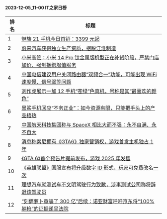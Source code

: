 #### 2023-12-05_11-00  IT之家日榜

| 排名 | 标题|
| --- | ---|
| 1 | [魅族 21 手机今日首销：3399 元起](https://www.ithome.com/0/737/005.htm) |
| 2 | [蔚来汽车获得独立生产资质，摆脱江淮制造](https://www.ithome.com/0/736/823.htm) |
| 3 | [小米高管：小米 14 Pro 钛金属版机型正在补货阶段，严禁门店加价、强制捆绑增值服务](https://www.ithome.com/0/736/963.htm) |
| 4 | [中国电信建议用户关闭路由器“双频合一”功能，可能出现 WiFi 速度慢、信号弱等问题](https://www.ithome.com/0/736/881.htm) |
| 5 | [刘作虎展示一加 12 手机“苍绿”色真机，号称是其“最喜欢的颜色”](https://www.ithome.com/0/736/964.htm) |
| 6 | [黑鲨手机回应“不务正业”：如今资源有限，只能把手头上的产品捂热](https://www.ithome.com/0/736/984.htm) |
| 7 | [中国航天科技集团称与 SpaceX 相比大而不强：永不自满、永不自大](https://www.ithome.com/0/736/998.htm) |
| 8 | [消息称索尼拥有《GTA6》独家营销权，游戏首发主机独占 1 年](https://www.ithome.com/0/736/950.htm) |
| 9 | [《GTA 6》首个预告片提前发布，游戏 2025 年发售](https://www.ithome.com/0/737/010.htm) |
| 10 | [《英雄联盟》国服宣布将升级数字 ID 形式，玩家可免费改名一次](https://www.ithome.com/0/736/919.htm) |
| 11 | [理想汽车就测试车不文明驾驶行为致歉，涉事测试公司称将辞退该驾驶员](https://www.ithome.com/0/736/846.htm) |
| 12 | [“刻俩萝卜章骗了 300 亿”后续：诺亚财富呼吁京东将“100% 躺枪”的证据递呈法院](https://www.ithome.com/0/736/978.htm) |
